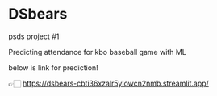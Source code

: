 # DSbears

psds project #1

Predicting attendance for kbo baseball game with ML

below is link for prediction!

👉🏻 https://dsbears-cbti36xzalr5ylowcn2nmb.streamlit.app/
